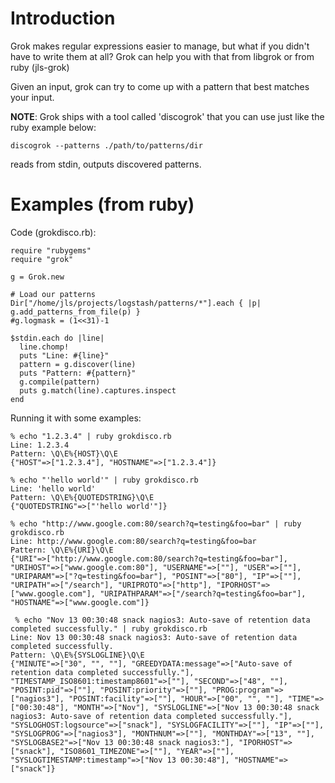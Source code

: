 # Introduction #

Grok makes regular expressions easier to manage, but what if you didn't have to write them at all? Grok can help you with that from libgrok or from ruby (jls-grok)

Given an input, grok can try to come up with a pattern that best matches your input.

**NOTE**: Grok ships with a tool called 'discogrok' that you can use just like the ruby example below:

`discogrok --patterns ./path/to/patterns/dir`

reads from stdin, outputs discovered patterns.

# Examples (from ruby) #

Code (grokdisco.rb):
```
require "rubygems"
require "grok"

g = Grok.new

# Load our patterns
Dir["/home/jls/projects/logstash/patterns/*"].each { |p| g.add_patterns_from_file(p) }
#g.logmask = (1<<31)-1

$stdin.each do |line|
  line.chomp!
  puts "Line: #{line}" 
  pattern = g.discover(line)
  puts "Pattern: #{pattern}"
  g.compile(pattern)
  puts g.match(line).captures.inspect
end
```


Running it with some examples:

```
% echo "1.2.3.4" | ruby grokdisco.rb
Line: 1.2.3.4
Pattern: \Q\E%{HOST}\Q\E
{"HOST"=>["1.2.3.4"], "HOSTNAME"=>["1.2.3.4"]}

% echo "'hello world'" | ruby grokdisco.rb     
Line: 'hello world'
Pattern: \Q\E%{QUOTEDSTRING}\Q\E
{"QUOTEDSTRING"=>["'hello world'"]}

% echo "http://www.google.com:80/search?q=testing&foo=bar" | ruby grokdisco.rb
Line: http://www.google.com:80/search?q=testing&foo=bar
Pattern: \Q\E%{URI}\Q\E
{"URI"=>["http://www.google.com:80/search?q=testing&foo=bar"], "URIHOST"=>["www.google.com:80"], "USERNAME"=>[""], "USER"=>[""], "URIPARAM"=>["?q=testing&foo=bar"], "POSINT"=>["80"], "IP"=>[""], "URIPATH"=>["/search"], "URIPROTO"=>["http"], "IPORHOST"=>["www.google.com"], "URIPATHPARAM"=>["/search?q=testing&foo=bar"], "HOSTNAME"=>["www.google.com"]}

 % echo "Nov 13 00:30:48 snack nagios3: Auto-save of retention data completed successfully." | ruby grokdisco.rb
Line: Nov 13 00:30:48 snack nagios3: Auto-save of retention data completed successfully.
Pattern: \Q\E%{SYSLOGLINE}\Q\E
{"MINUTE"=>["30", "", ""], "GREEDYDATA:message"=>["Auto-save of retention data completed successfully."], "TIMESTAMP_ISO8601:timestamp8601"=>[""], "SECOND"=>["48", ""], "POSINT:pid"=>[""], "POSINT:priority"=>[""], "PROG:program"=>["nagios3"], "POSINT:facility"=>[""], "HOUR"=>["00", "", ""], "TIME"=>["00:30:48"], "MONTH"=>["Nov"], "SYSLOGLINE"=>["Nov 13 00:30:48 snack nagios3: Auto-save of retention data completed successfully."], "SYSLOGHOST:logsource"=>["snack"], "SYSLOGFACILITY"=>[""], "IP"=>[""], "SYSLOGPROG"=>["nagios3"], "MONTHNUM"=>[""], "MONTHDAY"=>["13", ""], "SYSLOGBASE2"=>["Nov 13 00:30:48 snack nagios3:"], "IPORHOST"=>["snack"], "ISO8601_TIMEZONE"=>[""], "YEAR"=>[""], "SYSLOGTIMESTAMP:timestamp"=>["Nov 13 00:30:48"], "HOSTNAME"=>["snack"]}
```